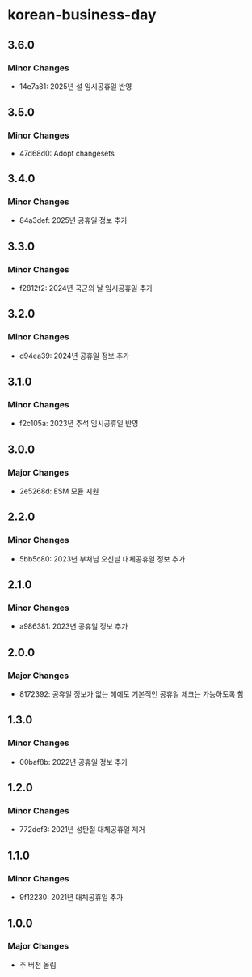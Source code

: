 # korean-business-day

## 3.6.0

### Minor Changes

- 14e7a81: 2025년 설 임시공휴일 반영

## 3.5.0

### Minor Changes

- 47d68d0: Adopt changesets

## 3.4.0

### Minor Changes

- 84a3def: 2025년 공휴일 정보 추가

## 3.3.0

### Minor Changes

- f2812f2: 2024년 국군의 날 임시공휴일 추가

## 3.2.0

### Minor Changes

- d94ea39: 2024년 공휴일 정보 추가

## 3.1.0

### Minor Changes

- f2c105a: 2023년 추석 임시공휴일 반영

## 3.0.0

### Major Changes

- 2e5268d: ESM 모듈 지원

## 2.2.0

### Minor Changes

- 5bb5c80: 2023년 부처님 오신날 대체공휴일 정보 추가

## 2.1.0

### Minor Changes

- a986381: 2023년 공휴일 정보 추가

## 2.0.0

### Major Changes

- 8172392: 공휴일 정보가 없는 해에도 기본적인 공휴일 체크는 가능하도록 함

## 1.3.0

### Minor Changes

- 00baf8b: 2022년 공휴일 정보 추가

## 1.2.0

### Minor Changes

- 772def3: 2021년 성탄절 대체공휴일 제거

## 1.1.0

### Minor Changes

- 9f12230: 2021년 대체공휴일 추가

## 1.0.0

### Major Changes

- 주 버전 올림
